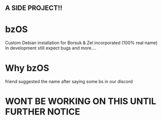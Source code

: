 ## A SIDE PROJECT!!

# bzOS
Custom Debian installation for Borsuk & Zel incorporated (100% real name)  
In development still expect bugs and more....

# Why bzOS
friend suggested the name after saying some bs in our discord
# WONT BE WORKING ON THIS UNTIL FURTHER NOTICE
